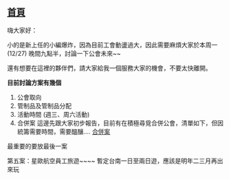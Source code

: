 [首頁](首頁.md)
---

嗨大家好：

小的是新上任的小編爆炸，因為目前工會動盪過大，因此需要麻煩大家於本周一(12/27) 晚間九點半，討論一下公會未來~~

還有想要在這裡的夥伴們，請大家給我一個服務大家的機會，不要太快離開。

**目前討論方案有幾個**
1. 公會取向
2. 管制品及管制品分配
3. 活動時間 (週三、周六活動)
4. 合併案
這邊先跟大家初步報告，目前有在積極尋覓合併公會，清單如下，但因統籌需要時間，需要醞釀....
[合併案](合併案.md)

最重要的要放最後一案

第五案：星歐航空員工旅遊~~~~
暫定台南一日至兩日遊，應該是明年二三月再出來玩
